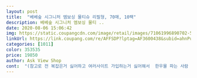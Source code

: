 ```yaml
---
layout: post 
title:  "베베숲 시그니처 엠보싱 물티슈 리필형, 70매, 10팩" 
description: 베베숲 시그니처 엠보싱 물티 ..
date: 2020-08-06 15:06:42 
img: https://static.coupangcdn.com/image/retail/images/71061996890702-576f09ac-0ee4-49ca-983c-d871279f76bd.jpg 
linkUrl: https://link.coupang.com/re/AFFSDP?lptag=AF3600438&subid=ahnPublicAsk&pageKey=15040201&itemId=61887502&vendorItemId=3096887841&traceid=V0-113-963c068ffcb7cd9f 
categories: [1011] 
color: 353535 
price: 19850 
author: Ask View Shop 
cont:  "(참고로 전 복잡은거 싫어하고 여러사이트 가입하는거 싫어해서  한우물 파는 사람 입니다<br/>예전처럼 쿠팡에서도 할인해주세요 쿠팡을 꾸준히 사랑할수 있게요ㅠ  <br/>4년된 멍뭉이의 견주에요<br/>6개월된 베이비를 둔 초보맘이자<br/>가격대가 저렴해 질적으로는 아무래도 떨어져요<br/>가격대에 비해 그닥 좋은 느낌은 못받았어요<br/>가격면에서 부담스럽기도 하고<br/>그냥 썼다가 앙블이 좋다해서 갈아탔던건데 몇년을 쓰다 베베숲으로 바꿔보니 촉감도 사용감도 완전 다르네요<br/>그냥 일반 아기물티슈와 다른 느낌,<br/>그래도 그냥저냥 쓰기 좋은 물티슈에요<br/>그런데 제가 예민떠는 피부지만은<br/>그럼 해피육아하시길^^<br/>그렇다보니 물티슈를 어마어마하게 사용하는데요<br/>근데 바닥에 떨어진 머리카락 같은건<br/>꼭 키친타올에 물 묻혀논 그런 느낌이에요<br/>다른 물티슈들 후기도 살짝 넣다보니 글이 길어졌네요ㅜㅜ<br/>다쓰면 비닐재활용으로 버리기도 편하고<br/>닥터xx이 후기가 좋아 구매해보았는데<br/>더 도톰함이 느껴지긴하나<br/>리필형은 그냥 비닐재활용으로 버리면 되니까<br/>리필형은 뚜껑이 두꺼운 비닐스티커식이에요<br/>마냥 부드럽지만은 않은것 같아요<br/>마찰이 강해 부드럽게 닦이지 않아서<br/>매력에 빠져서 쿠팡만 주구장창 이용하고 있어요)<br/>무향에 적당한 수분감 제기준에선<br/>물기 증발되는건 같더라구요<br/>물티슈 하나 오래써도 3일이면 다쓰는데요<br/>물티슈를 펑펑 쓰는지라... <br/><br/>뭐 쓰레기봉투에 막 넣을수도 있지만<br/>뭐하나 빠지는게 없어서 꾸준히 구매하는 제품입니다<br/>베x앙은 저랑 멍뭉이, 청소용으로 쓰고있는데<br/>베베숲 물티슈들이 크기가 제일 커서<br/>베베숲 사이트에서 한번씩 행사하던데 것도 또 가입해야하고 결재카드 인증받아야 하고  속시끄러움<br/>베베숲 시그니처!!!<br/>베베숲 시그니처는 센서티브보다<br/>베이비 궁둥이가 빨개질때가 있어요<br/>베이비가 변이 묽다보니<br/>베이비들 쓰기에는 베베숲 센서티브, 시그니처와<br/>변이 묽은 베이비들 궁둥이 닦기 좋은것 같아요<br/>부담 덜 되는 가격이 좋구요<br/>사이즈면에서 살짝 아쉽네요ㅜㅜ<br/>성격상 뭘 푸짐하게 썼으면 썼지... <br/><br/>슈퍼xx는 빳빳한 느낌에<br/>시그니처 캡헝도 써봤는데<br/>시그니처는 확실히 부드럽고 촉촉해요꼭 로션을 발라 준 느낌이랄까?물티슈도 잘 늘어나고 두께도 두껍고 무엇보다 가격도 더 저렴하고요◡̈한장씩 잘 뽑히네요<br/>시그니처와 닥터xx 비교샷이에요<br/>아주 강추합니다<br/>앙블만 16년부터 쭉 쓰다가 둘째가 코감기가 걸려서 물티슈로 콧물을 자주 닦아줬는데 코옆 양쪽이 빨개지고 오돌오돌 올라와서 물티슈를 바꿔야지 하다 베베숲이 눈이 들어와 구입하게 됐어요<br/>앙블랑 쓰기전엔 베베숲 썼었는데 그땐 뭘 모르고<br/>애가 둘이고 청소며 먼지며 이물질이며 다 물티슈 사용하는지라 하루 이틀이면 한통을 후딱 쓰는데 70장 밖에 없는데도 더 오래 쓰는 느낌이네요 ¨̮♡<br/>얼굴을 닦으면 따가울때가 있어요... <br/><br/>엠보가 심해서 잘 쓸어담긴 하지만<br/>엠보없는 사이사이는 얇아서 잘 찢어져요ㅋ<br/>여러 물티슈 쓰고 계시는 맘님들께<br/>여러상품을 써보곤 하는데<br/>예전엔 옥션만 하다가 지금은  아기낳고 로켓배송<br/>예전엔 쿠팡에서 자주행사해줘서 캡형으로 샀었는데<br/>왜 물티슈 판매 1위인지 알 것 같아요˃̵͈̑ᴗ˂̵͈̑<br/>왼쪽 사진은 앙블이고요 오른쪽이 베베숲이랍니다<br/>요즘 우째된건지 몇달째 행사가 없네요 ㅠㅠ<br/>워메프에가끔 행사하길래 동생한테 부탁하고 송금해주며 구매했어요<br/>은근 힘들어가고 귀찮더라구요<br/>응가가 착착 잘 들러붙는 느낌이 덜하지만<br/>응가하고 닦아주면 부드럽게 잘 닦여요 자극없이그게 제일 맘에 들고 놀이매트도 살살살 여러번 문지르면 찌든때도 잘 닦여요^^<br/>응가한번할때마다 물티슈를 미친듯이 써요ㅜㅜㅋㅋ<br/>이것저것 써봐도 가격대비 품질 우수하고<br/>이번에는 베베숲 시그시처를 구매하게 됐어요<br/>이번엔 리필 20팩에 행사가 떳길래 언릉구매했습니다<br/>쟁여두면 마음이 편해요♡<br/>전 개인적으로 리필형 추천해요<br/>전 청소할때 물티슈 물로 헹구어 사용하는데 물티슈 사용량도 많이 줄었어요◡̈<br/>제 개인적인 생각이지만<br/>조금이나마 도움될까 싶어<br/>찝찝하고 쪼잔한거랑은 거리가 멀어서<br/>캡형은 캡과 비닐 분리시켜버리는데<br/>캡형이든 리필형이든 뚜껑 제대로 안막으면<br/>쿠팡에 핫상품으로 물티슈 올라오면<br/>크게 별반 차이는 없는것 같아요<br/>페넬xx 세xx이 제일 괜찮은것 같아요<br/>페넬xx가 질적으로 제일 괜찮은듯 싶은데<br/>편하고 경제적인면에서도 좋은듯해요<br/>혹여나 저처럼 물티슈 정착 못하고<br/>" 
---
```

